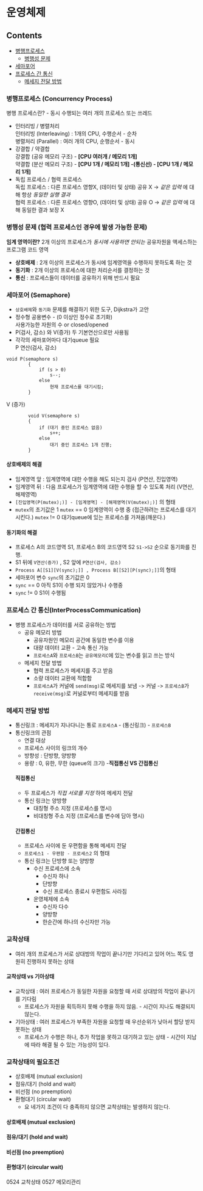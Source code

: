 # 운영체제
## Contents
- [병행프로세스](#병행프로세스-concurrency-process)
  - [병행성 문제](#병행성-문제-협력-프로세스인-경우에-발생-가능한-문제)
- [세마포어](#세마포어-semaphore)
- [프로세스 간 통신](#프로세스-간-통신interprocesscommunication)
  - [메세지 전달 방법](#메세지-전달-방법)
### 병행프로세스 (Concurrency Process)
병행 프로세스란? - 동시 수행되는 여러 개의 프로세스 또는 쓰레드
- 인터리빙 / 병렬처리   
인터리빙 (Interleaving) : 1개의 CPU, 수행순서 - 순차   
병렬처리 (Parallel) : 여러 개의 CPU, 순행순서 - 동시   
- 강결합 / 약결합   
강결합 (공유 메모리 구조) - __[CPU 여러개 / 메모리 1개]__   
약결합 (분산 메모리 구조) - __[CPU 1개 / 메모리 1개] -(통신선) - [CPU 1개 / 메모리 1개]__
- 독립 프로세스 / 협력 프로세스   
독립 프로세스 : 다른 프로세스 영향X, (데이터 및 상태) 공유 X -> _같은 입력_ 에 대해 항상 _동일한 실행 결과_   
협력 프로세스 : 다른 프로세스 영향O, (데이터 및 상태) 공유 O -> _같은 입력_ 에 대해 동일한 결과 보장 X
### 병행성 문제 (협력 프로세스인 경우에 발생 가능한 문제)
__임계 영역이란?__ 2개 이상의 프로세스가 _동시에 사용하면 안되는_ 공유자원을 액세스하는 프로그램 코드 영역   
  - __상호배제__ : 2개 이상의 프로세스가 동시에 임계영역을 수행하지 못하도록 하는 것   
  - __동기화__ : 2개 이상의 프로세스에 대한 처리순서를 결정하는 것
  - __통신__ : 프로세스들이 데이터를 공유하기 위해 반드시 필요

### 세마포어 (Semaphore)
- `상호배제`와 `동기화` 문제를 해결하기 위한 도구, Dijkstra가 고안
- 정수형 공용변수 - (0 이상인 정수로 초기화)   
  사용가능한 자원의 수 or closed/opened
- P(검사, 감소) 와 V(증가) 두 기본연산으로만 사용됨  
- 각각의 세마포어마다 대기queue 필요  
P 연산(검사, 감소)    
```
void P(semaphore s)
		{
			if (s > 0)
				s--;
			else
				현재 프로세스를 대기시킴;
		}
```
V (증가)
```
		void V(semaphore s)
		{
			if (대기 중인 프로세스 없음)
				s++;
			else
				대기 중인 프로세스 1개 진행;
		}
```
#### 상호배제의 해결
- 임계영역 앞 : 임계영역에 대한 수행을 해도 되는지 검사 (P연산, 진입영역)
- 임계영역 뒤 : 다음 프로세스가 임계영역에 대한 수행을 할 수 있도록 처리 (V연산, 해제영역)
- `[진입영역(P(mutex);)] - [임계영역] - [해제영역(V(mutex);)]` 의 형태
- `mutex`의 초기값은 1
  `mutex` == 0 임계영역이 수행 중 (접근하려는 프로세스를 대기 시킨다.)
  `mutex` != 0 대기queue에 있는 프로세스를 가져옴(깨운다.)
#### 동기화의 해결
- 프로세스 A의 코드영역 S1, 프로세스 B의 코드영역 S2 `S1->S2` 순으로 동기화를 진행.
- S1 뒤에 `V연산(증가)` , S2 앞에 `P연산(검사, 감소)`
- `Process A[[S1][V(sync);]] , Process B[[S2][P(sync);]]`의 형태
- 세마포어 변수 `sync`의 초기값은 0
- `sync` == 0 아직 S1이 수행 되지 않았거나 수행중
- `sync` != 0 S1이 수행됨     

### 프로세스 간 통신(InterProcessCommunication)
- 병행 프로세스가 데이터를 서로 공유하는 방법
  - 공유 메모리 방법
    - 공유자원인 메모리 공간에 동일한 변수를 이용
    - 대량 데이터 교환 - 고속 통신 가능
    - `프로세스A`와 `프로세스B`는 `공유메모리C`에 있는 변수를 읽고 쓰는 방식
  - 메세지 전달 방법
    - 협력 프로세스가 메세지를 주고 받음
    - 소량 데이터 교환에 적합함
    - `프로세스A`가 커널에 `send(msg)`로 메세지를 보냄 -> 커널 -> `프로세스B`가 `receive(msg)`로 커널로부터 메세지를 받음

### 메세지 전달 방법
- 통신링크 : 메세지가 지나다니는 통로
  `프로세스A` - (통신링크) - `프로세스B`
- 통신링크의 관점
  - 연결 대상
  - 프로세스 사이의 링크의 개수
  - 방향성 : 단방향, 양방향
  - 용량 : 0, 유한, 무한 (queue의 크기)
  -__직접통신 VS 간접통신__
  #### 직접통신
  - 두 프로세스가 _직접 서로를 지정_ 하여 메세지 전달
  - 통신 링크는 양방향
    - 대칭형 주소 지정 (프로세스를 명시)
    - 비대칭형 주소 지정 (프로세스를 변수에 담아 명시)
  #### 간접통신
  - 프로세스 사이에 둔 우편함을 통해 메세지 전달
  - `프로세스1 - 우편함 - 프로세스2` 의 형태
  - 통신 링크는 단방향 또는 양방향
    - 수신 프로세스에 소속
      - 수신자 하나
      - 단방향
      - 수신 프로세스 종료시 우편함도 사라짐
    - 운영체제에 소속
      - 수신자 다수
      - 양방향
      - 한순간에 하나의 수신자만 가능

### 교착상태
- 여러 개의 프로세스가 서로 상대방의 작업이 끝나기만 기다리고 있어 어느 쪽도 영원히 진행하지 못하는 상태
#### 교착상태 vs 기아상태
- 교착상태 : 여러 프로세스가 동일한 자원을 요청할 때 서로 상대방의 작업이 끝나기를 기다림
  - 프로세스가 자원을 획득하지 못해 수행을 하지 않음. - 시간이 지나도 해결되지 않는다.
- 기아상태 : 여러 프로세스가 부족한 자원을 요청할 때 우선순위가 낮아서 할당 받지 못하는 상태
  - 프로세스가 수행은 하나, 추가 작업을 못하고 대기하고 있는 상태 - 시간이 지남에 따라 해결 될 수 있는 가능성이 있다.
### 교착상태의 필요조건 
- 상호배제 (mutual exclusion)
- 점유/대기 (hold and wait)
- 비선점 (no preemption)
- 환형대기 (circular wait)
  - 요 네가지 조건이 다 충족하지 않으면 교착상태는 발생하지 않는다.

#### 상호배제 (mutual exclusion)
  
#### 점유/대기 (hold and wait)
#### 비선점 (no preemption)
#### 환형대기 (circular wait)
0524 교착상태
0527 메모리관리